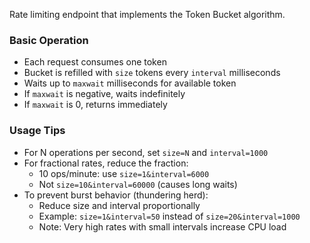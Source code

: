 Rate limiting endpoint that implements the Token Bucket algorithm.

### Basic Operation
- Each request consumes one token
- Bucket is refilled with `size` tokens every `interval` milliseconds
- Waits up to `maxwait` milliseconds for available token
- If `maxwait` is negative, waits indefinitely
- If `maxwait` is 0, returns immediately

### Usage Tips
- For N operations per second, set `size=N` and `interval=1000`
- For fractional rates, reduce the fraction:
  - 10 ops/minute: use `size=1&interval=6000`
  - Not `size=10&interval=60000` (causes long waits)
- To prevent burst behavior (thundering herd):
  - Reduce size and interval proportionally
  - Example: `size=1&interval=50` instead of `size=20&interval=1000`
  - Note: Very high rates with small intervals increase CPU load